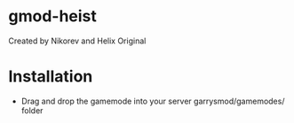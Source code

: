 # gmod-heist
Created by Nikorev and Helix Original

# Installation
* Drag and drop the gamemode into your server garrysmod/gamemodes/ folder
